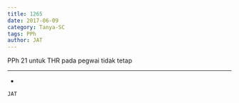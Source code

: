 ```yaml
---
title: 1265
date: 2017-06-09
category: Tanya-SC
tags: PPh
author: JAT
---
```


PPh 21 untuk THR pada pegwai tidak tetap

---

-

`JAT`
